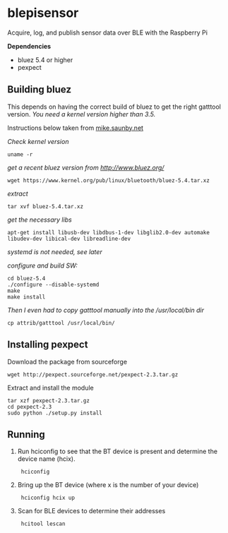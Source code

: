 blepisensor
===========

Acquire, log, and publish sensor data over BLE with the Raspberry Pi

**Dependencies**

* bluez 5.4 or higher
* pexpect

Building bluez
--------------

This depends on having the correct build of bluez to get the right gatttool version. *You need a kernel version higher than 3.5.*

Instructions below taken from [ mike.saunby.net](http://mike.saunby.net/2013/04/raspberry-pi-and-ti-cc2541-sensortag.html)

*Check kernel version*

    uname -r

*get a recent bluez version from http://www.bluez.org/*

	wget https://www.kernel.org/pub/linux/bluetooth/bluez-5.4.tar.xz
*extract*

	tar xvf bluez-5.4.tar.xz

*get the necessary libs*

	apt-get install libusb-dev libdbus-1-dev libglib2.0-dev automake libudev-dev libical-dev libreadline-dev

*systemd is not needed, see later*

*configure and build SW:*

	cd bluez-5.4
	./configure --disable-systemd
	make
	make install

*Then I even had to copy gatttool manually into the /usr/local/bin dir*

	cp attrib/gatttool /usr/local/bin/

Installing pexpect
------------------

Download the package from sourceforge

    wget http://pexpect.sourceforge.net/pexpect-2.3.tar.gz

Extract and install the module

    tar xzf pexpect-2.3.tar.gz
    cd pexpect-2.3
    sudo python ./setup.py install

Running
-------

1. Run hciconfig to see that the BT device is present and determine the device name (hcix).

        hciconfig

1. Bring up the BT device (where x is the number of your device)

        hciconfig hcix up

1. Scan for BLE devices to determine their addresses

        hcitool lescan

